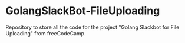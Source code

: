 # GolangSlackBot-FileUploading
Repository to store all the code for the project "Golang Slackbot for File Uploading" from freeCodeCamp.

